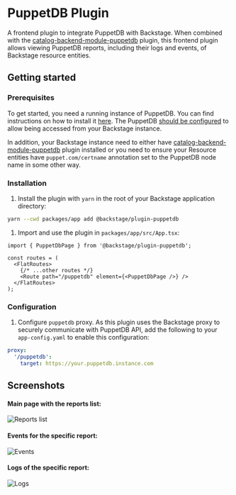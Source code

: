# PuppetDB Plugin

A frontend plugin to integrate PuppetDB with Backstage. When combined with the
[catalog-backend-module-puppetdb](https://github.com/backstage/backstage/blob/master/plugins/catalog-backend-module-puppetdb/README.md) plugin, this
frontend plugin allows viewing PuppetDB reports, including their logs and events, of Backstage resource entities.

## Getting started

### Prerequisites

To get started, you need a running instance of PuppetDB. You can find instructions on how to install it
[here](https://www.puppet.com/docs/puppetdb/7/install_via_module.html).
The PuppetDB [should be configured](https://www.puppet.com/docs/puppetdb/7/configure.html#host) to allow being accessed from your Backstage instance.

In addition, your Backstage instance need to either have
[catalog-backend-module-puppetdb](https://github.com/backstage/backstage/blob/master/plugins/catalog-backend-module-puppetdb/README.md) plugin installed
or you need to ensure your Resource entities have `puppet.com/certname` annotation set to the PuppetDB node name in some other way.

### Installation

1. Install the plugin with `yarn` in the root of your Backstage application directory:

```bash
yarn --cwd packages/app add @backstage/plugin-puppetdb
```

1. Import and use the plugin in `packages/app/src/App.tsx`:

```tsx
import { PuppetDbPage } from '@backstage/plugin-puppetdb';

const routes = (
  <FlatRoutes>
    {/* ...other routes */}
    <Route path="/puppetdb" element={<PuppetDbPage />} />
  </FlatRoutes>
);
```

### Configuration

1. Configure `puppetdb` proxy. As this plugin uses the Backstage proxy to securely communicate with PuppetDB API,
   add the following to your `app-config.yaml` to enable this configuration:

```yaml
proxy:
  '/puppetdb':
    target: https://your.puppetdb.instance.com
```

## Screenshots

#### Main page with the reports list:

![Reports list](https://raw.githubusercontent.com/backstage/backstage/42b65232e763d3e39e2e641b105d2ad469db7a59/plugins/puppetdb/assets/Reports.png)

#### Events for the specific report:

![Events](https://raw.githubusercontent.com/backstage/backstage/1b39e86db17f139dc995f02daca4896533e53eb0/plugins/puppetdb/assets/Events.png)

#### Logs of the specific report:

![Logs](https://raw.githubusercontent.com/backstage/backstage/1b39e86db17f139dc995f02daca4896533e53eb0/plugins/puppetdb/assets/Logs.png)
